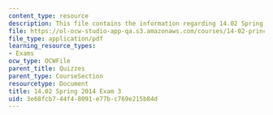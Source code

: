 ```yaml
---
content_type: resource
description: This file contains the information regarding 14.02 Spring 2014 Exam 3
file: https://ol-ocw-studio-app-qa.s3.amazonaws.com/courses/14-02-principles-of-macroeconomics-spring-2014/3e68fcb744f48091e77bc769e215b84d_MIT14_02S14_Exam3_F13.pdf
file_type: application/pdf
learning_resource_types:
- Exams
ocw_type: OCWFile
parent_title: Quizzes
parent_type: CourseSection
resourcetype: Document
title: 14.02 Spring 2014 Exam 3
uid: 3e68fcb7-44f4-8091-e77b-c769e215b84d
---
```

